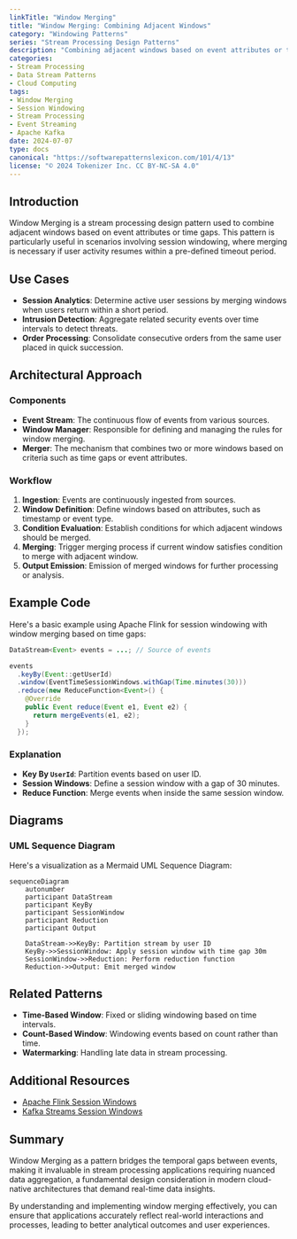 ```yaml
---
linkTitle: "Window Merging"
title: "Window Merging: Combining Adjacent Windows"
category: "Windowing Patterns"
series: "Stream Processing Design Patterns"
description: "Combining adjacent windows based on event attributes or time gaps, often used in session windowing, such as merging session windows if user activity resumes within a defined timeout period."
categories:
- Stream Processing
- Data Stream Patterns
- Cloud Computing
tags:
- Window Merging
- Session Windowing
- Stream Processing
- Event Streaming
- Apache Kafka
date: 2024-07-07
type: docs
canonical: "https://softwarepatternslexicon.com/101/4/13"
license: "© 2024 Tokenizer Inc. CC BY-NC-SA 4.0"
---
```


## Introduction

Window Merging is a stream processing design pattern used to combine adjacent windows based on event attributes or time gaps. This pattern is particularly useful in scenarios involving session windowing, where merging is necessary if user activity resumes within a pre-defined timeout period.

## Use Cases

- **Session Analytics**: Determine active user sessions by merging windows when users return within a short period.
- **Intrusion Detection**: Aggregate related security events over time intervals to detect threats.
- **Order Processing**: Consolidate consecutive orders from the same user placed in quick succession.

## Architectural Approach

### Components

- **Event Stream**: The continuous flow of events from various sources.
- **Window Manager**: Responsible for defining and managing the rules for window merging.
- **Merger**: The mechanism that combines two or more windows based on criteria such as time gaps or event attributes.

### Workflow

1. **Ingestion**: Events are continuously ingested from sources.
2. **Window Definition**: Define windows based on attributes, such as timestamp or event type.
3. **Condition Evaluation**: Establish conditions for which adjacent windows should be merged.
4. **Merging**: Trigger merging process if current window satisfies condition to merge with adjacent window.
5. **Output Emission**: Emission of merged windows for further processing or analysis.

## Example Code

Here's a basic example using Apache Flink for session windowing with window merging based on time gaps:

```java
DataStream<Event> events = ...; // Source of events

events
  .keyBy(Event::getUserId)
  .window(EventTimeSessionWindows.withGap(Time.minutes(30)))
  .reduce(new ReduceFunction<Event>() {
    @Override
    public Event reduce(Event e1, Event e2) {
      return mergeEvents(e1, e2);
    }
  });
```

### Explanation

- **Key By `UserId`**: Partition events based on user ID.
- **Session Windows**: Define a session window with a gap of 30 minutes.
- **Reduce Function**: Merge events when inside the same session window.

## Diagrams

### UML Sequence Diagram

Here's a visualization as a Mermaid UML Sequence Diagram:

```mermaid
sequenceDiagram
    autonumber
    participant DataStream
    participant KeyBy
    participant SessionWindow
    participant Reduction
    participant Output

    DataStream->>KeyBy: Partition stream by user ID
    KeyBy->>SessionWindow: Apply session window with time gap 30m
    SessionWindow->>Reduction: Perform reduction function
    Reduction->>Output: Emit merged window
```

## Related Patterns

- **Time-Based Window**: Fixed or sliding windowing based on time intervals.
- **Count-Based Window**: Windowing events based on count rather than time.
- **Watermarking**: Handling late data in stream processing.

## Additional Resources

- [Apache Flink Session Windows](https://nightlies.apache.org/flink/flink-docs-release-1.13/docs/dev/datastream/operators/windows/#session-windows)
- [Kafka Streams Session Windows](https://kafka.apache.org/23/documentation/streams/developer-guide/dsl-api.html#session-windows)

## Summary

Window Merging as a pattern bridges the temporal gaps between events, making it invaluable in stream processing applications requiring nuanced data aggregation, a fundamental design consideration in modern cloud-native architectures that demand real-time data insights.

By understanding and implementing window merging effectively, you can ensure that applications accurately reflect real-world interactions and processes, leading to better analytical outcomes and user experiences.
